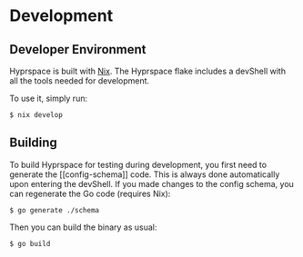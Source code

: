 # Development

## Developer Environment

Hyprspace is built with [Nix](https://nixos.org). The Hyprspace flake includes a devShell with all the tools needed for development.

To use it, simply run:

```shell-session
$ nix develop
```

## Building

To build Hyprspace for testing during development, you first need to generate the [[config-schema]] code. This is always done automatically upon entering the devShell. If you made changes to the config schema, you can regenerate the Go code (requires Nix):

```shell-session
$ go generate ./schema
```

Then you can build the binary as usual:

```shell-session
$ go build
```
